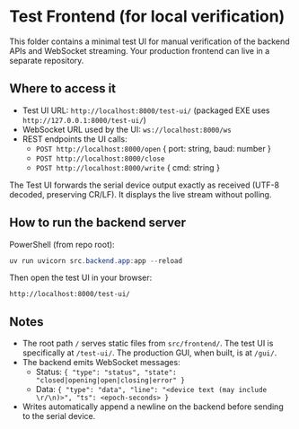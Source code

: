 # Test Frontend (for local verification)

This folder contains a minimal test UI for manual verification of the backend APIs and WebSocket streaming. Your production frontend can live in a separate repository.

## Where to access it
- Test UI URL: `http://localhost:8000/test-ui/` (packaged EXE uses `http://127.0.0.1:8000/test-ui/`)
- WebSocket URL used by the UI: `ws://localhost:8000/ws`
- REST endpoints the UI calls:
  - `POST http://localhost:8000/open` { port: string, baud: number }
  - `POST http://localhost:8000/close`
  - `POST http://localhost:8000/write` { cmd: string }

The Test UI forwards the serial device output exactly as received (UTF-8 decoded, preserving CR/LF). It displays the live stream without polling.

## How to run the backend server

PowerShell (from repo root):
```powershell
uv run uvicorn src.backend.app:app --reload
```

Then open the test UI in your browser:
```
http://localhost:8000/test-ui/
```

## Notes
- The root path `/` serves static files from `src/frontend/`. The test UI is specifically at `/test-ui/`. The production GUI, when built, is at `/gui/`.
- The backend emits WebSocket messages:
  - Status: `{ "type": "status", "state": "closed|opening|open|closing|error" }`
  - Data: `{ "type": "data", "line": "<device text (may include \r/\n)>", "ts": <epoch-seconds> }`
- Writes automatically append a newline on the backend before sending to the serial device.
